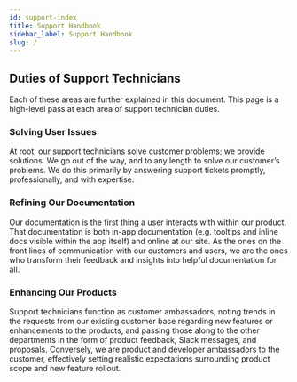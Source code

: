 ```yaml
---
id: support-index
title: Support Handbook
sidebar_label: Support Handbook
slug: /
--- 
```


## Duties of Support Technicians
 
Each of these areas are further explained in this document. This page is a high-level pass at each area of support technician duties.

### Solving User Issues

At root, our support technicians solve customer problems; we provide solutions. We go out of the way, and to any length to solve our customer’s problems. We do this primarily by answering support tickets promptly, professionally, and with expertise.

### Refining Our Documentation

Our documentation is the first thing a user interacts with within our product. That documentation is both in-app documentation \(e.g. tooltips and inline docs visible within the app itself\) and online at our site. As the ones on the front lines of communication with our customers and users, we are the ones who transform their feedback and insights into helpful documentation for all.

### Enhancing Our Products

Support technicians function as customer ambassadors, noting trends in the requests from our existing customer base regarding new features or enhancements to the products, and passing those along to the other departments in the form of product feedback, Slack messages, and proposals. Conversely, we are product and developer ambassadors to the customer, effectively setting realistic expectations surrounding product scope and new feature rollout.

